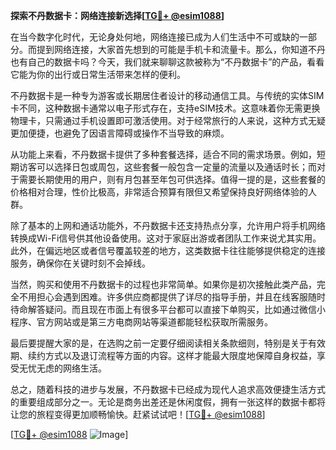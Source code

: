 **探索不丹数据卡：网络连接新选择[[TG💪+ @esim1088](https://t.me/s/esim1088)]**

在当今数字化时代，无论身处何地，网络连接已成为人们生活中不可或缺的一部分。而提到网络连接，大家首先想到的可能是手机卡和流量卡。那么，你知道不丹也有自己的数据卡吗？今天，我们就来聊聊这款被称为“不丹数据卡”的产品，看看它能为你的出行或日常生活带来怎样的便利。

不丹数据卡是一种专为游客或长期居住者设计的移动通信工具。与传统的实体SIM卡不同，这种数据卡通常以电子形式存在，支持eSIM技术。这意味着你无需更换物理卡，只需通过手机设置即可激活使用。对于经常旅行的人来说，这种方式无疑更加便捷，也避免了因语言障碍或操作不当导致的麻烦。

从功能上来看，不丹数据卡提供了多种套餐选择，适合不同的需求场景。例如，短期访客可以选择日包或周包，这些套餐一般包含一定量的流量以及通话时长；而对于需要长期使用的用户，则有月包甚至年包可供选择。值得一提的是，这些套餐的价格相对合理，性价比极高，非常适合预算有限但又希望保持良好网络体验的人群。

除了基本的上网和通话功能外，不丹数据卡还支持热点分享，允许用户将手机网络转换成Wi-Fi信号供其他设备使用。这对于家庭出游或者团队工作来说尤其实用。此外，在偏远地区或者信号覆盖较差的地方，这类数据卡往往能够提供稳定的连接服务，确保你在关键时刻不会掉线。

当然，购买和使用不丹数据卡的过程也非常简单。如果你是初次接触此类产品，完全不用担心会遇到困难。许多供应商都提供了详尽的指导手册，并且在线客服随时待命解答疑问。而且现在市面上有很多平台都可以直接下单购买，比如通过微信小程序、官方网站或是第三方电商网站等渠道都能轻松获取所需服务。

最后要提醒大家的是，在选购之前一定要仔细阅读相关条款细则，特别是关于有效期、续约方式以及退订流程等方面的内容。这样才能最大限度地保障自身权益，享受无忧无虑的网络生活。

总之，随着科技的进步与发展，不丹数据卡已经成为现代人追求高效便捷生活方式的重要组成部分之一。无论是商务出差还是休闲度假，拥有一张这样的数据卡都将让您的旅程变得更加顺畅愉快。赶紧试试吧！[[TG💪+ @esim1088](https://t.me/s/esim1088)]

[[TG💪+ @esim1088](https://t.me/s/esim1088) ![Image](https://i.postimg.cc/4NQfJmqS/Snipaste-2025-05-13-00-14-12.png)]